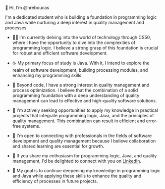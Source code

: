 👋 Hi, I’m @nreboucas

I'm a dedicated student who is building a foundation in programming logic and Java while nurturing a deep interest in quality management and processes.

- 👨‍🎓 I'm currently delving into the world of technology through CS50, where I have the opportunity to dive into the complexities of programming logic. I believe a strong grasp of this foundation is crucial for robust and efficient software development.

- ☕ My primary focus of study is Java. With it, I intend to explore the realm of software development, building processing modules, and enhancing my programming skills.

- 🧐 Beyond code, I have a strong interest in quality management and process optimization. I believe that the combination of a solid programming foundation with a deep understanding of quality management can lead to effective and high-quality software solutions.

- 💼 I'm actively seeking opportunities to apply my knowledge in practical projects that integrate programming logic, Java, and the principles of quality management. This combination can result in efficient and error-free systems.

- 🤝 I'm open to connecting with professionals in the fields of software development and quality management because I believe collaboration and shared learning are essential for growth.

- 🔗 If you share my enthusiasm for programming logic, Java, and quality management, I'd be delighted to connect with you on [LinkedIn](https://www.linkedin.com/in/nathbou).

- 🚀 My goal is to continue deepening my knowledge in programming logic and Java while applying these skills to enhance the quality and efficiency of processes in future projects.
